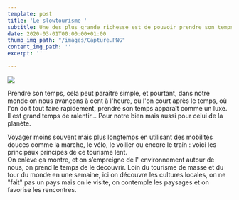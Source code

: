 ```yaml
---
template: post
title: 'Le slowtourisme '
subtitle: Une des plus grande richesse est de pouvoir prendre son temps....
date: 2020-03-01T00:00:00+01:00
thumb_img_path: "/images/Capture.PNG"
content_img_path: ''
excerpt: ''

---
```

![](/images/Capture.PNG) 

Prendre son temps, cela peut paraître simple, et pourtant, dans notre monde on nous avançons à cent à l'heure, où l'on court après le temps, où l'on doit tout faire rapidement, prendre son temps apparaît comme un luxe. Il est grand temps de ralentir... Pour notre bien mais aussi pour celui de la planète.

Voyager moins souvent mais plus longtemps en utilisant des mobilités douces comme la marche, le vélo, le voilier ou encore le train : voici les principaux principes de ce tourisme lent.  
On enlève ça montre, et on s’empreigne de l' environnement autour de nous, on prend le temps de le découvrir. Loin du tourisme de masse et du tour du monde en une semaine, ici on découvre les cultures locales, on ne "fait" pas un pays mais on le visite, on contemple les paysages et on favorise les rencontres.